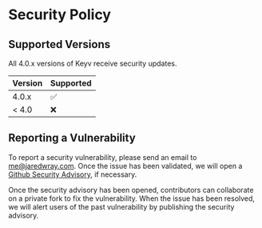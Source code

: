 # Security Policy

## Supported Versions

All 4.0.x versions of Keyv receive security updates.

| Version | Supported          |
| ------- | ------------------ |
| 4.0.x   | :white_check_mark: |
| < 4.0   | :x:                |

## Reporting a Vulnerability

To report a security vulnerability, please send an email to me@jaredwray.com. Once the issue has been validated, we will open a [Github Security Advisory](https://docs.github.com/en/code-security/repository-security-advisories/about-github-security-advisories-for-repositories), if necessary.

Once the security advisory has been opened, contributors can collaborate on a private fork to fix the vulnerability. When the issue has been resolved, we will alert users of the past vulnerability by publishing the security advisory.
